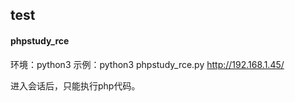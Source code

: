 ## test

#### phpstudy_rce 

环境：python3
示例：python3 phpstudy_rce.py http://192.168.1.45/

进入会话后，只能执行php代码。